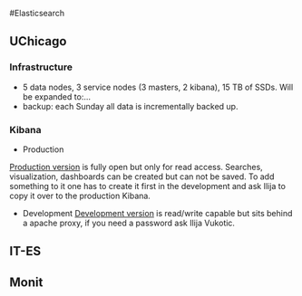 #Elasticsearch

## UChicago
### Infrastructure

* 5 data nodes, 3 service nodes (3 masters, 2 kibana), 15 TB of SSDs. Will be expanded to:...
* backup: each Sunday all data is incrementally backed up.

### Kibana
*   Production

[Production version](atlas-kibana.mwt2.org) is fully open but only for read access. Searches, visualization, dashboards can be created but can not be saved. To add something to it one has to create it first in the development and ask Ilija to copy it over to the production Kibana.

*   Development
[Development version](atlas-kibana-dev.mwt2.org) is read/write capable but sits behind a apache proxy, if you need a password ask Ilija Vukotic.

## IT-ES

## Monit